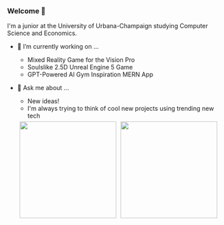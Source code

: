 ### Welcome 👋

I'm a junior at the University of Urbana-Champaign studying Computer Science and Economics. 


- 🔭 I’m currently working on ...
    - Mixed Reality Game for the Vision Pro
    - Soulslike 2.5D Unreal Engine 5 Game    
    - GPT-Powered AI Gym Inspiration MERN App
- 💬 Ask me about ...
    - New ideas!
    - I'm always trying to think of cool new projects using trending new tech

    <div style="display: flex; flex-wrap: wrap;">
  <a href="https://github.com/3sannasia" alt="Akash's GitHub Stats" style="margin: 5px;">
    <img height="225em" src="https://github-readme-stats.vercel.app/api?username=3sannasia&show_icons=true&theme=algolia&rank_icon=github&hide=issues&card_width=300)](https://github.com/3sannasia/github-readme-stats" />
  </a>
  <a href="https://github.com/3sannasia" alt="Akash's GitHub Stats" style="margin: 5px;">
    <img height="225em" src="https://github-readme-stats.vercel.app/api/top-langs/?username=3sannasia&hide=cmake,css,html&langs_count=6&layout=donut&exclude_repo=Data-Science-Compensation-Classifier&theme=algolia&card_width=300" />
  </a>
</div>



<!-- ![Contribution Snake Light](https://raw.githubusercontent.com/Kaweees/Kaweees/output/github-snake-light.svg#gh-light-mode-only)
![Contribution Snake Dark](https://raw.githubusercontent.com/Kaweees/Kaweees/output/github-snake-dark.svg#gh-dark-mode-only) -->
<!--
**3sannasia/3sannasia** is a ✨ _special_ ✨ repository because its `README.md` (this file) appears on your GitHub profile.

Here are some ideas to get you started:

- 🔭 I’m currently working on ...
- 🌱 I’m currently learning ...
- 👯 I’m looking to collaborate on ...
- 🤔 I’m looking for help with ...
- 💬 Ask me about ...
- 📫 How to reach me: ...
- 😄 Pronouns: ...
- ⚡ Fun fact: ...
-->

